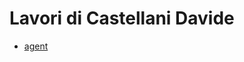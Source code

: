 # Lavori di Castellani Davide
 - [agent](https://github.com/CastellaniDavideTest/Test22-2020-2022-T-CI/blob/18576/agent/docs/README.md)
